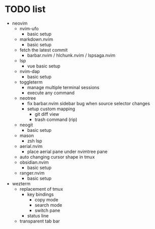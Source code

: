 # TODO list

- neovim
  - nvim-ufo
    - basic setup
  - markdown.nvim
    - basic setup
  - fetch the latest commit
    - barbar.nvim / hlchunk.nvim / lspsaga.nvim
  - lsp
    - vue basic setup
  - nvim-dap
    - basic setup
  - toggleterm
    - manage multiple terminal sessions
    - execute any command
  - neotree
    - fix barbar.nvim sidebar bug when source selector changes
    - setup custom mapping
      - git diff view
      - trash command (rip)
  - neogit
    - basic setup
  - mason
    - zsh lsp
  - aerial.nvim
    - place aerial pane under nvimtree pane
  - auto changing cursor shape in tmux
  - obsidian.nvim
    - basic setup
  - ranger.nvim
    - basic setup
- wezterm
  - replacement of tmux
    - key bindings
      - copy mode
      - search mode
      - switch pane
    - status line
  - transparent tab bar

